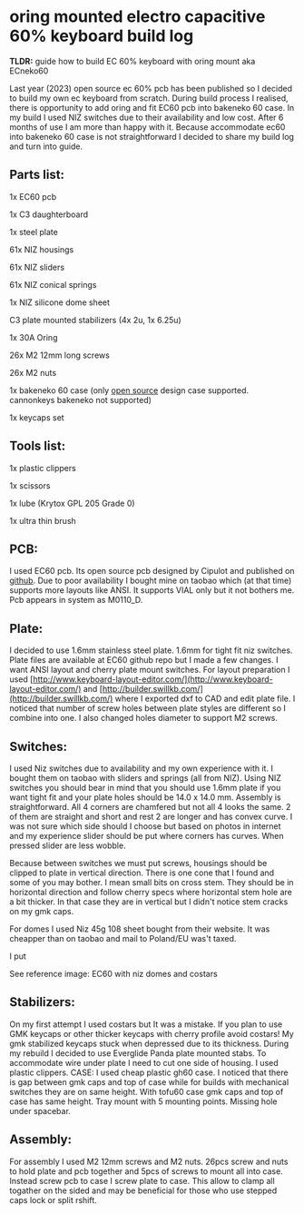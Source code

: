 # oring mounted electro capacitive 60% keyboard build log
**TLDR:** guide how to build EC 60% keyboard with oring mount aka ECneko60

Last year (2023) open source ec 60% pcb has been published so I decided to build my own ec keyboard from scratch. During build process I realised, there is opportunity to add oring and fit EC60 pcb into bakeneko 60 case. In my build I used NIZ switches due to their availability and low cost. After 6 months of use I am more than happy with it. Because accommodate ec60 into bakeneko 60 case is not straightforward I decided to share my build log and turn into guide.


## Parts list:

1x EC60 pcb

1x C3 daughterboard

1x steel plate

61x NIZ housings

61x NIZ sliders

61x NIZ conical springs

1x NIZ silicone dome sheet

C3 plate mounted stabilizers (4x 2u, 1x 6.25u)

1x 30A Oring

26x M2 12mm long screws

26x M2 nuts

1x bakeneko 60 case (only [open source](https://github.com/kkatano/bakeneko-60) design case supported. cannonkeys bakeneko not supported) 

1x keycaps set

## Tools list:

1x plastic clippers

1x scissors

1x lube (Krytox GPL 205 Grade 0)

1x ultra thin brush


## PCB:
I used EC60 pcb. Its open source pcb designed by Cipulot and published on [github](https://github.com/Cipulot/EC60). Due to poor availability I bought mine on taobao which (at that time) supports more layouts like ANSI. It supports VIAL only but it not bothers me. Pcb appears in system as M0110_D.

## Plate:
I decided to use 1.6mm stainless steel plate. 1.6mm for tight fit niz switches. Plate files are available at EC60 github repo but I made a few changes. I want ANSI layout and cherry plate mount switches. For layout preparation I used [http://www.keyboard-layout-editor.com/](http://www.keyboard-layout-editor.com/) and [http://builder.swillkb.com/](http://builder.swillkb.com/) where I exported dxf to CAD and edit plate file. I noticed that number of screw holes between plate styles are different so I combine into one. I also changed holes diameter to support M2 screws.

## Switches:
I used Niz switches due to availability and my own experience with it. I bought them on taobao with sliders and springs (all from NIZ). Using NIZ switches you should bear in mind that you should use 1.6mm plate if you want tight fit and your plate holes should be 14.0 x 14.0 mm. Assembly is straightforward. All 4 corners are chamfered but not all 4 looks the same. 2 of them are straight and short and rest 2 are longer and has convex curve. I was not sure which side should I choose but based on photos in internet and my experience slider should be put where corners has curves. When pressed slider are less wobble.

Because between switches we must put screws, housings should be clipped to plate in vertical direction. There is one cone that I found and some of you may bother. I mean small bits on cross stem. They should be in horizontal direction and follow cherry specs where horizontal stem hole are a bit thicker. In that case they are in vertical but I didn't notice stem cracks on my gmk caps.

For domes I used Niz 45g 108 sheet bought from their website. It was cheapper than on taobao and mail to Poland/EU was't taxed.

I put 

See reference image: ⁠EC60 with niz domes and costars⁠ 


## Stabilizers:
On my first attempt I used costars but It was a mistake. If you plan to use GMK keycaps or other thicker keycaps with cherry profile avoid costars! My gmk stabilized keycaps stuck when depressed due to its thickness. During my rebuild I decided to use Everglide Panda plate mounted stabs. To accommodate wire under plate I need to cut one side of housing. I used plastic clippers. 
CASE:
I used cheap plastic gh60 case. I noticed that there is gap between gmk caps and top of case while for builds with mechanical switches they are on same height. With tofu60 case gmk caps and top of case has same height. Tray mount with 5 mounting points. Missing hole under spacebar.

## Assembly:
For assembly I used M2 12mm screws and M2 nuts. 26pcs screw and nuts to hold plate and pcb together and 5pcs of screws to mount all into case. Instead screw pcb to case I screw plate to case. This allow to clamp all togather on the sided and may be beneficial for those who use stepped caps lock or split rshift.
